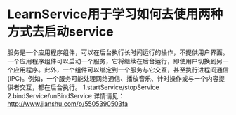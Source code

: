 # LearnService用于学习如何去使用两种方式去启动service
服务是一个应用程序组件，可以在后台执行长时间运行的操作，不提供用户界面。一个应用程序组件可以启动一个服务，它将继续在后台运行，即使用户切换到另一个应用程序。此外，一个组件可以绑定到一个服务与它交互，甚至执行进程间通信(IPC)。例如，一个服务可能处理网络通信、播放音乐、计时操作或与一个内容提供者交互，都在后台执行。
1.startService/stopService
2.bindService/unBindService
详情请见：http://www.jianshu.com/p/5505390503fa